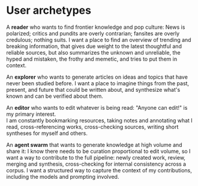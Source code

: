 # User archetypes

A **reader** who wants to find frontier knowledge and pop culture: News is polarized; critics and pundits are overly contrarian; fansites are overly credulous; nothing suits.
I want a place to find an overview of trending and breaking information, that gives due weight to the latest thoughtful and reliable sources, 
but also summarizes the unknown and unreliable, the hyped and mistaken, the frothy and memetic, and tries to put them in context.

An **explorer** who wants to generate articles on ideas and topics that have never been studied before. 
I want a place to imagine things from the past, present, and future that could be written about, and synthesize what's known and can be verified about them.

An **editor** who wants to edit whatever is being read:  "Anyone can edit!" is my primary interest.  
I am constantly bookmarking resources, taking notes and annotating what I read, cross-referencing works,
cross-checking sources, writing short syntheses for myself and others.

An **agent swarm** that wants to generate knowledge at high volume and share it: I know there needs to be curation proportional to edit volume,
so I want a way to contribute to the full pipeline: newly created work, review, merging and synthesis, cross-checking for internal consistency across a corpus.
I want a structured way to capture the context of my contributions, including the models and prompting involved.
